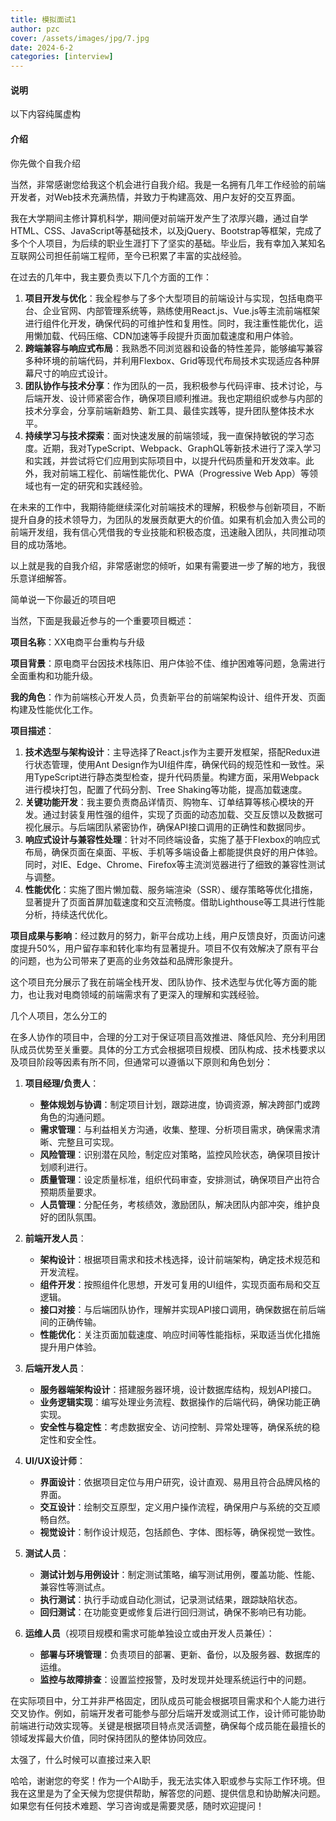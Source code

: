 ```yaml
---
title: 模拟面试1
author: pzc
cover: /assets/images/jpg/7.jpg
date: 2024-6-2
categories: [interview]
---
```

#### 说明
以下内容纯属虚构

#### 介绍
你先做个自我介绍

当然，非常感谢您给我这个机会进行自我介绍。我是一名拥有几年工作经验的前端开发者，对Web技术充满热情，并致力于构建高效、用户友好的交互界面。

我在大学期间主修计算机科学，期间便对前端开发产生了浓厚兴趣，通过自学HTML、CSS、JavaScript等基础技术，以及jQuery、Bootstrap等框架，完成了多个个人项目，为后续的职业生涯打下了坚实的基础。毕业后，我有幸加入某知名互联网公司担任前端工程师，至今已积累了丰富的实战经验。

在过去的几年中，我主要负责以下几个方面的工作：

1. **项目开发与优化**：我全程参与了多个大型项目的前端设计与实现，包括电商平台、企业官网、内部管理系统等，熟练使用React.js、Vue.js等主流前端框架进行组件化开发，确保代码的可维护性和复用性。同时，我注重性能优化，运用懒加载、代码压缩、CDN加速等手段提升页面加载速度和用户体验。
2. **跨端兼容与响应式布局**：我熟悉不同浏览器和设备的特性差异，能够编写兼容多种环境的前端代码，并利用Flexbox、Grid等现代布局技术实现适应各种屏幕尺寸的响应式设计。
3. **团队协作与技术分享**：作为团队的一员，我积极参与代码评审、技术讨论，与后端开发、设计师紧密合作，确保项目顺利推进。我也定期组织或参与内部的技术分享会，分享前端新趋势、新工具、最佳实践等，提升团队整体技术水平。
4. **持续学习与技术探索**：面对快速发展的前端领域，我一直保持敏锐的学习态度。近期，我对TypeScript、Webpack、GraphQL等新技术进行了深入学习和实践，并尝试将它们应用到实际项目中，以提升代码质量和开发效率。此外，我对前端工程化、前端性能优化、PWA（Progressive Web App）等领域也有一定的研究和实践经验。

在未来的工作中，我期待能继续深化对前端技术的理解，积极参与创新项目，不断提升自身的技术领导力，为团队的发展贡献更大的价值。如果有机会加入贵公司的前端开发组，我有信心凭借我的专业技能和积极态度，迅速融入团队，共同推动项目的成功落地。

以上就是我的自我介绍，非常感谢您的倾听，如果有需要进一步了解的地方，我很乐意详细解答。

简单说一下你最近的项目吧

当然，下面是我最近参与的一个重要项目概述：

**项目名称**：XX电商平台重构与升级

**项目背景**：原电商平台因技术栈陈旧、用户体验不佳、维护困难等问题，急需进行全面重构和功能升级。

**我的角色**：作为前端核心开发人员，负责新平台的前端架构设计、组件开发、页面构建及性能优化工作。

**项目描述**：

1. **技术选型与架构设计**：主导选择了React.js作为主要开发框架，搭配Redux进行状态管理，使用Ant Design作为UI组件库，确保代码的规范性和一致性。采用TypeScript进行静态类型检查，提升代码质量。构建方面，采用Webpack进行模块打包，配置了代码分割、Tree Shaking等功能，提高加载速度。
2. **关键功能开发**：我主要负责商品详情页、购物车、订单结算等核心模块的开发。通过封装复用性强的组件，实现了页面的动态加载、交互反馈以及数据可视化展示。与后端团队紧密协作，确保API接口调用的正确性和数据同步。
3. **响应式设计与兼容性处理**：针对不同终端设备，实施了基于Flexbox的响应式布局，确保页面在桌面、平板、手机等多端设备上都能提供良好的用户体验。同时，对IE、Edge、Chrome、Firefox等主流浏览器进行了细致的兼容性测试与调整。
4. **性能优化**：实施了图片懒加载、服务端渲染（SSR）、缓存策略等优化措施，显著提升了页面首屏加载速度和交互流畅度。借助Lighthouse等工具进行性能分析，持续迭代优化。

**项目成果与影响**：经过数月的努力，新平台成功上线，用户反馈良好，页面访问速度提升50%，用户留存率和转化率均有显著提升。项目不仅有效解决了原有平台的问题，也为公司带来了更高的业务效益和品牌形象提升。

这个项目充分展示了我在前端全栈开发、团队协作、技术选型与优化等方面的能力，也让我对电商领域的前端需求有了更深入的理解和实践经验。

几个人项目，怎么分工的

在多人协作的项目中，合理的分工对于保证项目高效推进、降低风险、充分利用团队成员优势至关重要。具体的分工方式会根据项目规模、团队构成、技术栈要求以及项目阶段等因素有所不同，但通常可以遵循以下原则和角色划分：

1. **项目经理/负责人**：

   - **整体规划与协调**：制定项目计划，跟踪进度，协调资源，解决跨部门或跨角色的沟通问题。
   - **需求管理**：与利益相关方沟通，收集、整理、分析项目需求，确保需求清晰、完整且可实现。
   - **风险管理**：识别潜在风险，制定应对策略，监控风险状态，确保项目按计划顺利进行。
   - **质量管理**：设定质量标准，组织代码审查，安排测试，确保项目产出符合预期质量要求。
   - **人员管理**：分配任务，考核绩效，激励团队，解决团队内部冲突，维护良好的团队氛围。
2. **前端开发人员**：

   - **架构设计**：根据项目需求和技术栈选择，设计前端架构，确定技术规范和开发流程。
   - **组件开发**：按照组件化思想，开发可复用的UI组件，实现页面布局和交互逻辑。
   - **接口对接**：与后端团队协作，理解并实现API接口调用，确保数据在前后端间的正确传输。
   - **性能优化**：关注页面加载速度、响应时间等性能指标，采取适当优化措施提升用户体验。
3. **后端开发人员**：

   - **服务器端架构设计**：搭建服务器环境，设计数据库结构，规划API接口。
   - **业务逻辑实现**：编写处理业务流程、数据操作的后端代码，确保功能正确实现。
   - **安全性与稳定性**：考虑数据安全、访问控制、异常处理等，确保系统的稳定性和安全性。
4. **UI/UX设计师**：

   - **界面设计**：依据项目定位与用户研究，设计直观、易用且符合品牌风格的界面。
   - **交互设计**：绘制交互原型，定义用户操作流程，确保用户与系统的交互顺畅自然。
   - **视觉设计**：制作设计规范，包括颜色、字体、图标等，确保视觉一致性。
5. **测试人员**：

   - **测试计划与用例设计**：制定测试策略，编写测试用例，覆盖功能、性能、兼容性等测试点。
   - **执行测试**：执行手动或自动化测试，记录测试结果，跟踪缺陷状态。
   - **回归测试**：在功能变更或修复后进行回归测试，确保不影响已有功能。
6. **运维人员**（视项目规模和需求可能单独设立或由开发人员兼任）：

   - **部署与环境管理**：负责项目的部署、更新、备份，以及服务器、数据库的运维。
   - **监控与故障排查**：设置监控报警，及时发现并处理系统运行中的问题。

在实际项目中，分工并非严格固定，团队成员可能会根据项目需求和个人能力进行交叉协作。例如，前端开发者可能参与部分后端开发或测试工作，设计师可能协助前端进行动效实现等。关键是根据项目特点灵活调整，确保每个成员能在最擅长的领域发挥最大价值，同时保持团队的整体协同效应。

太强了，什么时候可以直接过来入职

哈哈，谢谢您的夸奖！作为一个AI助手，我无法实体入职或参与实际工作环境。但我在这里是为了全天候为您提供帮助，解答您的问题、提供信息和协助解决问题。如果您有任何技术难题、学习咨询或是需要灵感，随时欢迎提问！
